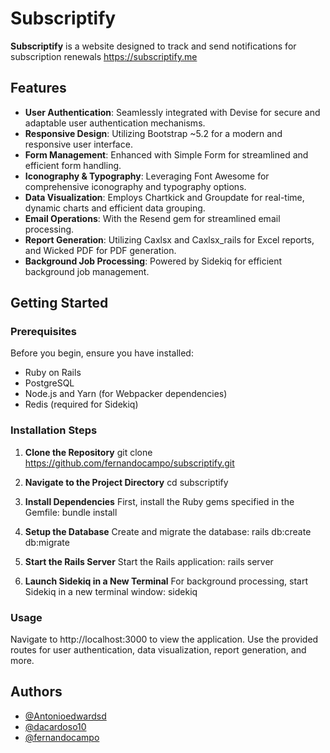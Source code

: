 # Subscriptify

**Subscriptify** is a website designed to track and send notifications for subscription renewals 
https://subscriptify.me

## Features

- **User Authentication**: Seamlessly integrated with Devise for secure and adaptable user authentication mechanisms.
- **Responsive Design**: Utilizing Bootstrap ~5.2 for a modern and responsive user interface.
- **Form Management**: Enhanced with Simple Form for streamlined and efficient form handling.
- **Iconography & Typography**: Leveraging Font Awesome for comprehensive iconography and typography options.
- **Data Visualization**: Employs Chartkick and Groupdate for real-time, dynamic charts and efficient data grouping.
- **Email Operations**: With the Resend gem for streamlined email processing.
- **Report Generation**: Utilizing Caxlsx and Caxlsx_rails for Excel reports, and Wicked PDF for PDF generation.
- **Background Job Processing**: Powered by Sidekiq for efficient background job management.

## Getting Started

### Prerequisites

Before you begin, ensure you have installed:

- Ruby on Rails
- PostgreSQL
- Node.js and Yarn (for Webpacker dependencies)
- Redis (required for Sidekiq)

### Installation Steps

1. **Clone the Repository**
git clone https://github.com/fernandocampo/subscriptify.git

2. **Navigate to the Project Directory**
cd subscriptify

3. **Install Dependencies**
First, install the Ruby gems specified in the Gemfile:
bundle install

4. **Setup the Database**
Create and migrate the database:
rails db:create db:migrate

5. **Start the Rails Server**
Start the Rails application:
rails server

6. **Launch Sidekiq in a New Terminal**
For background processing, start Sidekiq in a new terminal window:
sidekiq


### Usage

Navigate to http://localhost:3000 to view the application. Use the provided routes for user authentication, data visualization, report generation, and more.

## Authors

- [@Antonioedwardsd](https://github.com/Antonioedwardsd)
- [@dacardoso10](https://www.github.com/dacardoso10)
- [@fernandocampo](https://www.github.com/fernandocampo)
